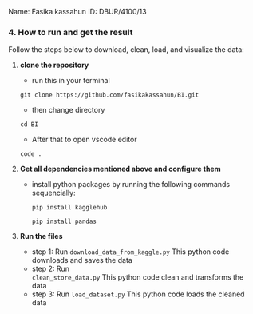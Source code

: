 Name: Fasika kassahun ID: DBUR/4100/13

### 4. How to run and get the result  
Follow the steps below to download, clean, load, and visualize the data:  

1. **clone the repository**  
   - run this in your terminal 
   ```
   git clone https://github.com/fasikakassahun/BI.git
   ```
   - then change directory 
   ```
   cd BI
   ```
   - After that to open vscode editor 
   ```
   code .
   ```  

2. **Get all dependencies mentioned above and configure them**  
   - install python packages by running the following commands sequencially:  
     ```
     pip install kagglehub
     ``` 
     ```
     pip install pandas
     ```

3. **Run the files**  
   - step 1: Run
     `download_data_from_kaggle.py`  This python code downloads and saves the data
   - step 2: Run  
     `clean_store_data.py` This python code clean and transforms the data
   - step 3: Run 
     `load_dataset.py` This python code loads the cleaned data
